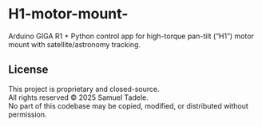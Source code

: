 # H1-motor-mount-
Arduino GIGA R1 + Python control app for high-torque pan-tilt (“H1”) motor mount with satellite/astronomy tracking.



## License
This project is proprietary and closed-source.  
All rights reserved © 2025 Samuel Tadele.  
No part of this codebase may be copied, modified, or distributed without permission.
